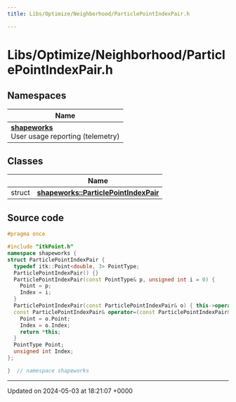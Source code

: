 ```yaml
---
title: Libs/Optimize/Neighborhood/ParticlePointIndexPair.h

---
```


# Libs/Optimize/Neighborhood/ParticlePointIndexPair.h



## Namespaces

| Name           |
| -------------- |
| **[shapeworks](../Namespaces/namespaceshapeworks.md)** <br>User usage reporting (telemetry)  |

## Classes

|                | Name           |
| -------------- | -------------- |
| struct | **[shapeworks::ParticlePointIndexPair](../Classes/structshapeworks_1_1ParticlePointIndexPair.md)**  |




## Source code

```cpp
#pragma once

#include "itkPoint.h"
namespace shapeworks {
struct ParticlePointIndexPair {
  typedef itk::Point<double, 3> PointType;
  ParticlePointIndexPair() {}
  ParticlePointIndexPair(const PointType& p, unsigned int i = 0) {
    Point = p;
    Index = i;
  }
  ParticlePointIndexPair(const ParticlePointIndexPair& o) { this->operator=(o); }
  const ParticlePointIndexPair& operator=(const ParticlePointIndexPair& o) {
    Point = o.Point;
    Index = o.Index;
    return *this;
  }
  PointType Point;
  unsigned int Index;
};

}  // namespace shapeworks
```


-------------------------------

Updated on 2024-05-03 at 18:21:07 +0000
